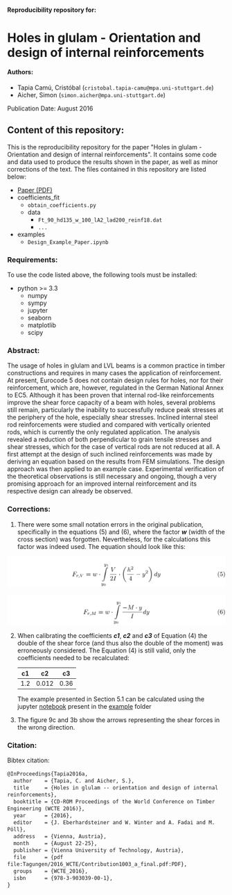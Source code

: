 #### Reproducibility repository for:

Holes in glulam - Orientation and design of internal reinforcements
===================================================================

#### Authors:
- Tapia Camú, Cristóbal (```cristobal.tapia-camu@mpa.uni-stuttgart.de```)
- Aicher, Simon (```simon.aicher@mpa.uni-stuttgart.de```)

Publication Date: August 2016

## Content of this repository:
This is the reproducibility repository for the paper "Holes in glulam - Orientation and design of internal reinforcements".
It contains some code and data used to produce the results shown in the paper, as well as minor corrections of the text.
The files contained in this repository are listed below:

- [Paper (PDF)](WCTE_2016_Tapia_Aicher_final.pdf)
- coefficients_fit
    - ```obtain_coefficients.py```
    - data
        - ```Ft_90_hd135_w_100_lA2_lad200_reinf18.dat```
        - ```...```
- examples
    - ```Design_Example_Paper.ipynb```

### Requirements:
To use the code listed above, the following tools must be installed:
- python >= 3.3
    - numpy
    - sympy
    - jupyter
    - seaborn
    - matplotlib
    - scipy

### Abstract:
The usage of holes in glulam and LVL beams is a common practice in timber constructions and requires in many cases the application of reinforcement.
At present, Eurocode 5 does not contain design rules for holes, nor for their reinforcement, which are, however, regulated in the German National Annex to EC5.
Although it has been proven that internal rod-like reinforcements improve the shear force capacity of a beam with holes, several problems still remain, particularly the inability to successfully reduce peak stresses at the periphery of the hole, especially shear stresses.
Inclined internal steel rod reinforcements were studied and compared with vertically oriented rods, which is currently the only regulated application.
The analysis revealed a reduction of both perpendicular to grain tensile stresses and shear stresses, which for the case of vertical rods are not reduced at all.
A first attempt at the design of such inclined reinforcements was made by deriving an equation based on the results from FEM simulations.
The design approach was then applied to an example case.
Experimental verification of the theoretical observations is still necessary and ongoing, though a very promising approach for an improved internal reinforcement and its respective design can already be observed.

### Corrections:
1. There were some small notation errors in the original publication, specifically in the equations (5) and (6), where the factor _**w**_ (width of the cross section) was forgotten.
Nevertheless, for the calculations this factor was indeed used.
The equation should look like this:

![equation](images/equation_5.png)  

![equation](images/equation_6.png)  

2. When calibrating the coefficients _**c1**_, _**c2**_ and _**c3**_ of Equation (4) the double of the shear force (and thus also the double of the moment) was erroneously considered.
The Equation (4) is still valid, only the coefficients needed to be recalculated:

    | c1 | c2    | c3   |
    |:--:|:-----:|:----:|
    | 1.2| 0.012 | 0.36 |

    The example presented in Section 5.1 can be calculated using the jupyter [notebook](examples/Design_Example_Paper.ipynb) present in the [example](examples/README.md) folder

3. The figure 9c and 3b show the arrows representing the shear forces in the wrong direction.

### Citation:
Bibtex citation:
```
@InProceedings{Tapia2016a,
  author    = {Tapia, C. and Aicher, S.},
  title     = {Holes in glulam -- orientation and design of internal reinforcements},
  booktitle = {CD-ROM Proceedings of the World Conference on Timber Engineering (WCTE 2016)},
  year      = {2016},
  editor    = {J. Eberhardsteiner and W. Winter and A. Fadai and M. Pöll},
  address   = {Vienna, Austria},
  month     = {August 22-25},
  publisher = {Vienna University of Technology, Austria},
  file      = {pdf file:Tagungen/2016_WCTE/Contribution1003_a_final.pdf:PDF},
  groups    = {WCTE_2016},
  isbn      = {978-3-903039-00-1},
}
```
